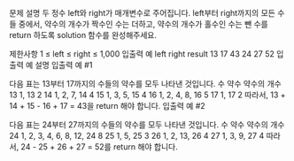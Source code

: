 문제 설명
두 정수 left와 right가 매개변수로 주어집니다. left부터 right까지의 모든 수들 중에서, 약수의 개수가 짝수인 수는 더하고, 약수의 개수가 홀수인 수는 뺀 수를 return 하도록 solution 함수를 완성해주세요.

제한사항
1 ≤ left ≤ right ≤ 1,000
입출력 예
left	right	result
13	17	43
24	27	52
입출력 예 설명
입출력 예 #1

다음 표는 13부터 17까지의 수들의 약수를 모두 나타낸 것입니다.
수	약수	약수의 개수
13	1, 13	2
14	1, 2, 7, 14	4
15	1, 3, 5, 15	4
16	1, 2, 4, 8, 16	5
17	1, 17	2
따라서, 13 + 14 + 15 - 16 + 17 = 43을 return 해야 합니다.
입출력 예 #2

다음 표는 24부터 27까지의 수들의 약수를 모두 나타낸 것입니다.
수	약수	약수의 개수
24	1, 2, 3, 4, 6, 8, 12, 24	8
25	1, 5, 25	3
26	1, 2, 13, 26	4
27	1, 3, 9, 27	4
따라서, 24 - 25 + 26 + 27 = 52를 return 해야 합니다.